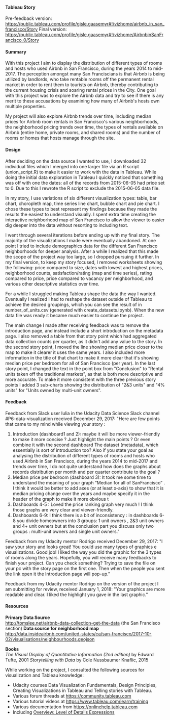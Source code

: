 #### Tableau Story
Pre-feedback version: https://public.tableau.com/profile/gisle.gaasemyr#!/vizhome/airbnb_in_san_francisco/Story
Final version: https://public.tableau.com/profile/gisle.gaasemyr#!/vizhome/AirbnbinSanFrancisco_0/Story

#### **Summary**
With this project I aim to display the distribution of different types of rooms and hosts who  used Airbnb in San Francisco, during the years 2014 to mid-2017. The perception amongst many San Franciscians is that Airbnb is being utilized by landlords, who take rentable rooms off the permanent rental market in order to rent them to tourists on Airbnb, thereby contributing to the current housing crisis and soaring rental prices in the City. One goal with this project was to explore the Airbnb data and try to see if there is any merit to these accusations by examining how many of Airbnb's hosts own multiple properties.

My project will also explore Airbnb trends over time, including median prices for Airbnb room rentals in San Francisco's various neighborhoods, the neighborhood pricing trends over time, the types of rentals available on Airbnb (entire home, private rooms, and shared rooms) and the number of rooms or homes that hosts manage through the site.

#### **Design**

After deciding on the data source I wanted to use, I downloaded 32 individual files which I merged into one larger file via an R script (union_script.R) to make it easier to work with the data in Tableau. While doing the initial data exploration in Tableau I quickly noticed that something was off with one the dates: all of the records from 2015-06-05 had price set to 0. Due to this I rewrote the R script to exclude the 2015-06-05 data file.

In my story, I use variations of six different visualization types: table, bar chart, choropleth map, time series line chart, bubble chart and pie chart. I chose these types to best represent my findings because they made the results the easiest to understand visually. I spent extra time creating the interactive neighborhood map of San Francisco to allow the viewer to easier dig deeper into the data without resorting to including text. 

I went through several iterations before ending up with my final story. The majority of the visualizations I made were eventually abandoned. At one point I tried to include demographics data for the different San Francisco neighborhoods for deeper analysis. After a while I realized that this made the scope of the project way too large, so I dropped pursuing it further. In my final version, to keep my story focused, I removed worksheets showing the following: price compared to size, dates with lowest and highest prices, neighborhood counts, satisfaction/rating (map and time series), rating compared to price, price compared to vacancy per neighborhood, and various other descriptive statistics over time.

For a while I struggled making Tableau shape the data the way I wanted. Eventually I realized I had to reshape the dataset outside of Tableau to achieve the desired groupings, which you can see the result of in number_of_units.csv (generated with create_datasets.ipynb). When the new data file was ready it became much easier to continue the project.

The main change I made after receiving feedback was to remove the introduction page, and instead include a short introduction on the metadata page. I also removed a table from that story point which had aggregated data collection counts per quarter, as it didn't add any value to the story. In the second story point, I moved the line showing median price closer to the map to make it clearer it uses the same years. I also included more information in the title of that chart to make it more clear that it's showing median price per bedroom for all of San Francisco (per year). In the last story point, I changed the text in the point box from "Conclusion" to "Rental units taken off the traditional markets", as that is both more descriptive and more accurate. To make it more consistent with the three previous story points I added 3 sub-charts showing the distribution of "2&3 units" and "4% units" for "Units owned by multi-unit owners".

#### **Feedback**
Feedback from Slack user Iulia in the Udacity Data Science Slack channel \#P6-data-visualization received December 29, 2017:
"Here are few points that came to my mind while viewing your story :

1. Introduction (dashboard1 and 2): maybe it will be more viewer-friendly to make it more concise ? Just highlight the main points ?  Or even combine it with the second dashboard The dataset (metadata), which essentially is sort of introduction too?  Also if you state your goal as analysing the distribution of different types of rooms and hosts who  used Airbnb in San Francisco, during the years 2014 to mid-2017 and trends over time, I do not quite understand how does the graphs about records distribution per month and per quarter contribute to the goal ?
2. Median price per bedroom (dashboard 3):  It took me some time to understand the meaning of your graph “Median for all of SanFrancisco” . I think it would be better to add axes (or at least x-axis) to show that it is median pricing change over the years and maybe specify it in the header of the graph to make it more obvious t
3. Dashboards 4-5 : Loved the price ranking graph very much ! I think those graphs are very clear and viewer-friendly. 
4. Dashboards 6-9: I think there is a bit of inconsistency : in dashboards 6-8 you divide homeowners into 3 groups: 1 unit owners , 2&3 unit owners and 4+ unit owners but at the conclusion part you discuss only two groups : multi-unit owners and single unit owners."

Feedback from my Udacity mentor Rodrigo received December 29, 2017:
"I saw your story and looks great! You could use many types of graphics e visualizations. Good job! I liked the way you did the graphic for the 3 types of rooms along the years. Hopefully, you will receive many feedbacks to finish your project. Can you check something? Trying to save the file on your pc with the story page on the first one. Then when the people you sent the link open it the Introduction page will pop-up."

Feedback from my Udacity mentor Rodrigo on the version of the project I am submitting for review, received January 1, 2018:
"Your graphics are more readable and clear. I liked the highlight you gave in the last graphic."


#### **Resources**
**Primary Data Source**  
http://tomslee.net/airbnb-data-collection-get-the-data (the San Francisco section)
**Data source for neighborhood map**  
http://data.insideairbnb.com/united-states/ca/san-francisco/2017-10-02/visualisations/neighbourhoods.geojson

**Books**  
*The Visual Display of Quantitative Information (2nd edition)* by Edward Tufte, 2001
*Storytelling with Data* by Cole Nussbaumer Knaflic, 2015

While working on the project, I consulted the following sources for visualization and Tableau knowledge:

 - Udacity courses Data Visualization Fundamentals, Design Principles, Creating Visualizations in Tableau and Telling stories with Tableau. 
 - Various forum threads at https://community.tableau.com
 - Various tutorial videos at https://www.tableau.com/learn/training
 - Various documentation from https://onlinehelp.tableau.com 
  - Including [Overview: Level of Details Expressions](https://onlinehelp.tableau.com/current/pro/desktop/en-us/calculations_calculatedfields_lod_overview.html)
